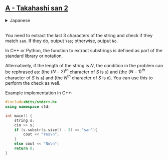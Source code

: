 ## [A - Takahashi san 2](https://atcoder.jp/contests/abc374/tasks/abc374_a)


<details><summary>Japanese</summary><br>

文字列の最後から $3$ 文字の部分文字列を取り出し、それが `san` と一致しているか判定し、そうであるならば `Yes` 、ないならば `No` を出力すれば良いです。

部分文字列を取り出す関数は C++ や pythonでは標準ライブラリや記法の形で定義されています。

他には、文字列の長さを $N$ としたとき、 問題文の条件は（ $S$ の $N-2$ 文字目が `s` ）かつ（ $S$ の $N-1$ 文字目が `a` ）かつ（ $S$ の $N$ 文字目が `n` ）と言い換えることができるため、これを判定しても良いです。

c++ による実装例:

</details><br>

You need to extract the last 3 characters of the string and check if they match `san`. If they do, output `Yes`; otherwise, output `No`.

In C++ or Python, the function to extract substrings is defined as part of the standard library or notation.

Alternatively, if the length of the string is $N$, the condition in the problem can be rephrased as: (the $(N-2)^{th}$ character of $S$ is `s`) and (the $(N-1)^{th}$ character of $S$ is `a`) and (the $N^{th}$ character of $S$ is `n`). You can use this to perform the check as well.

Example implementation in C++:

```cpp
#include<bits/stdc++.h>
using namespace std;

int main() {
    string s;
    cin >> s;
    if (s.substr(s.size() - 3) == "san"){
        cout << "Yes\n";
    }
    else cout << "No\n";
    return 0;
}
```
